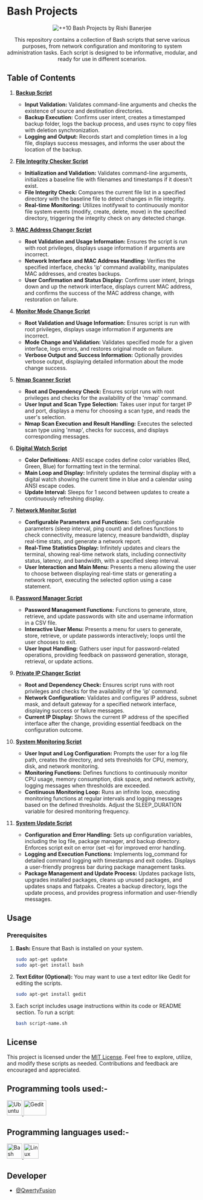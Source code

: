 # Bash Projects
<p align="center">
  <img src="https://raw.github.com/QwertyFusion/Bash-Projects/master/Images/thumbnail.png" alt="++10 Bash Projects by Rishi Banerjee"/>
</p>
<p align="center">This repository contains a collection of Bash scripts that serve various purposes, from network configuration and monitoring to system administration tasks. Each script is designed to be informative, modular, and ready for use in different scenarios.</p>

## Table of Contents

1. [**Backup Script**](Code_Snippets/backupScript.sh)
   - **Input Validation:** Validates command-line arguments and checks the existence of source and destination directories.
   - **Backup Execution:** Confirms user intent, creates a timestamped backup folder, logs the backup process, and uses rsync to copy files with deletion synchronization.
   - **Logging and Output:** Records start and completion times in a log file, displays success messages, and informs the user about the location of the backup.

2. [**File Integrity Checker Script**](Code_Snippets/fileIntegrityChecker.sh)
   - **Initialization and Validation:** Validates command-line arguments, initializes a baseline file with filenames and timestamps if it doesn't exist.
   - **File Integrity Check:** Compares the current file list in a specified directory with the baseline file to detect changes in file integrity.
   - **Real-time Monitoring:** Utilizes inotifywait to continuously monitor file system events (modify, create, delete, move) in the specified directory, triggering the integrity check on any detected change.

3. [**MAC Address Changer Script**](Code_Snippets/MAC_Changer.sh)
   - **Root Validation and Usage Information:** Ensures the script is run with root privileges, displays usage information if arguments are incorrect.
   - **Network Interface and MAC Address Handling:** Verifies the specified interface, checks 'ip' command availability, manipulates MAC addresses, and creates backups.
   - **User Confirmation and Status Display:** Confirms user intent, brings down and up the network interface, displays current MAC address, and confirms the success of the MAC address change, with restoration on failure.

4. [**Monitor Mode Change Script**](Code_Snippets/monitorChangeMode.sh)
   - **Root Validation and Usage Information:** Ensures script is run with root privileges, displays usage information if arguments are incorrect.
   - **Mode Change and Validation:** Validates specified mode for a given interface, logs errors, and restores original mode on failure.
   - **Verbose Output and Success Information:** Optionally provides verbose output, displaying detailed information about the mode change success.

5. [**Nmap Scanner Script**](Code_Snippets/NmapScanner.sh)
   - **Root and Dependency Check:** Ensures script runs with root privileges and checks for the availability of the 'nmap' command.
   - **User Input and Scan Type Selection:** Takes user input for target IP and port, displays a menu for choosing a scan type, and reads the user's selection.
   - **Nmap Scan Execution and Result Handling:** Executes the selected scan type using 'nmap', checks for success, and displays corresponding messages.

6. [**Digital Watch Script**](Code_Snippets/digitalWatch.sh)
   - **Color Definitions:** ANSI escape codes define color variables (Red, Green, Blue) for formatting text in the terminal.
   - **Main Loop and Display:** Infinitely updates the terminal display with a digital watch showing the current time in blue and a calendar using ANSI escape codes.
   - **Update Interval:** Sleeps for 1 second between updates to create a continuously refreshing display.

7. [**Network Monitor Script**](Code_Snippets/networkMonitor.sh)
   - **Configurable Parameters and Functions:** Sets configurable parameters (sleep interval, ping count) and defines functions to check connectivity, measure latency, measure bandwidth, display real-time stats, and generate a network report.
   - **Real-Time Statistics Display:** Infinitely updates and clears the terminal, showing real-time network stats, including connectivity status, latency, and bandwidth, with a specified sleep interval.
   - **User Interaction and Main Menu:** Presents a menu allowing the user to choose between displaying real-time stats or generating a network report, executing the selected option using a case statement.

8. [**Password Manager Script**](Code_Snippets/passwordManager.sh)
   - **Password Management Functions:** Functions to generate, store, retrieve, and update passwords with site and username information in a CSV file.
   - **Interactive User Menu:** Presents a menu for users to generate, store, retrieve, or update passwords interactively; loops until the user chooses to exit.
   - **User Input Handling:** Gathers user input for password-related operations, providing feedback on password generation, storage, retrieval, or update actions.

9. [**Private IP Changer Script**](Code_Snippets/privateIPChanger.sh)
   - **Root and Dependency Check:** Ensures script runs with root privileges and checks for the availability of the 'ip' command.
   - **Network Configuration:** Validates and configures IP address, subnet mask, and default gateway for a specified network interface, displaying success or failure messages.
   - **Current IP Display:** Shows the current IP address of the specified interface after the change, providing essential feedback on the configuration outcome.

 10. [**System Monitoring Script**](Code_Snippets/systemMonitor.sh)
     - **User Input and Log Configuration:** Prompts the user for a log file path, creates the directory, and sets thresholds for CPU, memory, disk, and network monitoring.
     - **Monitoring Functions:** Defines functions to continuously monitor CPU usage, memory consumption, disk space, and network activity, logging messages when thresholds are exceeded.
     - **Continuous Monitoring Loop:** Runs an infinite loop, executing monitoring functions at regular intervals and logging messages based on the defined thresholds. Adjust the SLEEP_DURATION variable for desired monitoring frequency.
     
 11. [**System Update Script**](Code_Snippets/systemUpdateEnhanced.sh)
     - **Configuration and Error Handling:** Sets up configuration variables, including the log file, package manager, and backup directory. Enforces script exit on error (set -e) for improved error handling.
     - **Logging and Execution Functions:** Implements log_command for detailed command logging with timestamps and exit codes. Displays a user-friendly progress bar during package management tasks.
     - **Package Management and Update Process:** Updates package lists, upgrades installed packages, cleans up unused packages, and updates snaps and flatpaks. Creates a backup directory, logs the update process, and provides progress information and user-friendly messages.

## Usage

### Prerequisites

1. **Bash:** Ensure that Bash is installed on your system.

   ```bash
   sudo apt-get update
   sudo apt-get install bash
   ```
2. **Text Editor (Optional):** You may want to use a text editor like Gedit for editing the scripts.
   ```bash
   sudo apt-get install gedit
   ```
3. Each script includes usage instructions within its code or README section. To run a script:
   ```bash
   bash script-name.sh
   ```

## License
This project is licensed under the [MIT License](LICENSE).
Feel free to explore, utilize, and modify these scripts as needed. Contributions and feedback are encouraged and appreciated.

## Programming tools used:-
<p align="left">
<a href="https://ubuntu.com" target="_blank" rel="noreferrer"> <img src="https://www.shareicon.net/download/2015/09/17/102458_ubuntu.svg" alt="Ubuntu" width="40" height="40"/> </a>
<a href="https://help.gnome.org/users/gedit/stable/" target="_blank" rel="noreferrer"> <img src="https://github.com/QwertyFusion/Bash-Projects/assets/60546350/c3848c78-f159-4c25-b027-2376a5b5abf9" alt="Gedit" width="60" height="40"/> </a>
</p>

## Programming languages used:-
<p align="left">
<a href="https://www.gnu.org/software/bash/" target="_blank" rel="noreferrer"> <img src="https://upload.wikimedia.org/wikipedia/commons/thumb/4/4b/Bash_Logo_Colored.svg/2048px-Bash_Logo_Colored.svg.png" alt="Bash" width="40" height="40"/> </a> 
<a href="https://www.linux.org" target="_blank" rel="noreferrer"> <img src="https://cdn-icons-png.flaticon.com/512/518/518713.png" alt="Linux" width="40" height="40"/> </a>
</p>

## Developer
*   [@QwertyFusion](https://github.com/QwertyFusion)
